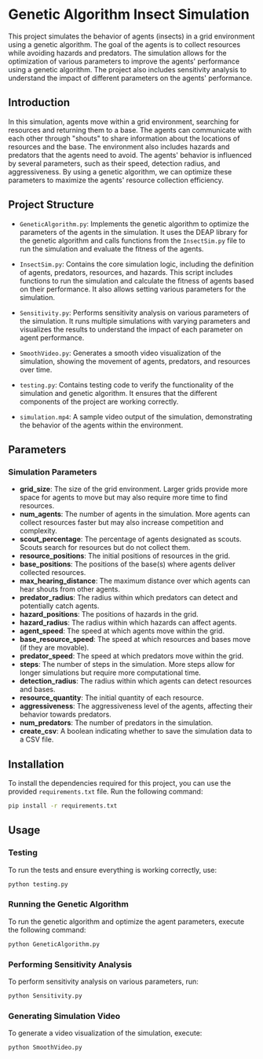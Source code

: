 # Genetic Algorithm Insect Simulation

This project simulates the behavior of agents (insects) in a grid environment using a genetic algorithm. The goal of the agents is to collect resources while avoiding hazards and predators. The simulation allows for the optimization of various parameters to improve the agents' performance using a genetic algorithm. The project also includes sensitivity analysis to understand the impact of different parameters on the agents' performance.

## Introduction

In this simulation, agents move within a grid environment, searching for resources and returning them to a base. The agents can communicate with each other through "shouts" to share information about the locations of resources and the base. The environment also includes hazards and predators that the agents need to avoid. The agents' behavior is influenced by several parameters, such as their speed, detection radius, and aggressiveness. By using a genetic algorithm, we can optimize these parameters to maximize the agents' resource collection efficiency.

## Project Structure

- `GeneticAlgorithm.py`: Implements the genetic algorithm to optimize the parameters of the agents in the simulation. It uses the DEAP library for the genetic algorithm and calls functions from the `InsectSim.py` file to run the simulation and evaluate the fitness of the agents.

- `InsectSim.py`: Contains the core simulation logic, including the definition of agents, predators, resources, and hazards. This script includes functions to run the simulation and calculate the fitness of agents based on their performance. It also allows setting various parameters for the simulation.

- `Sensitivity.py`: Performs sensitivity analysis on various parameters of the simulation. It runs multiple simulations with varying parameters and visualizes the results to understand the impact of each parameter on agent performance.

- `SmoothVideo.py`: Generates a smooth video visualization of the simulation, showing the movement of agents, predators, and resources over time.

- `testing.py`: Contains testing code to verify the functionality of the simulation and genetic algorithm. It ensures that the different components of the project are working correctly.

- `simulation.mp4`: A sample video output of the simulation, demonstrating the behavior of the agents within the environment.

## Parameters

### Simulation Parameters
- **grid_size**: The size of the grid environment. Larger grids provide more space for agents to move but may also require more time to find resources.
- **num_agents**: The number of agents in the simulation. More agents can collect resources faster but may also increase competition and complexity.
- **scout_percentage**: The percentage of agents designated as scouts. Scouts search for resources but do not collect them.
- **resource_positions**: The initial positions of resources in the grid.
- **base_positions**: The positions of the base(s) where agents deliver collected resources.
- **max_hearing_distance**: The maximum distance over which agents can hear shouts from other agents.
- **predator_radius**: The radius within which predators can detect and potentially catch agents.
- **hazard_positions**: The positions of hazards in the grid.
- **hazard_radius**: The radius within which hazards can affect agents.
- **agent_speed**: The speed at which agents move within the grid.
- **base_resource_speed**: The speed at which resources and bases move (if they are movable).
- **predator_speed**: The speed at which predators move within the grid.
- **steps**: The number of steps in the simulation. More steps allow for longer simulations but require more computational time.
- **detection_radius**: The radius within which agents can detect resources and bases.
- **resource_quantity**: The initial quantity of each resource.
- **aggressiveness**: The aggressiveness level of the agents, affecting their behavior towards predators.
- **num_predators**: The number of predators in the simulation.
- **create_csv**: A boolean indicating whether to save the simulation data to a CSV file.

## Installation

To install the dependencies required for this project, you can use the provided `requirements.txt` file. Run the following command:

```bash
pip install -r requirements.txt
```
## Usage

### Testing

To run the tests and ensure everything is working correctly, use:

```bash
python testing.py
```

### Running the Genetic Algorithm

To run the genetic algorithm and optimize the agent parameters, execute the following command:

```bash
python GeneticAlgorithm.py
```

### Performing Sensitivity Analysis

To perform sensitivity analysis on various parameters, run:

```bash
python Sensitivity.py
```

### Generating Simulation Video

To generate a video visualization of the simulation, execute:

```bash
python SmoothVideo.py
```

